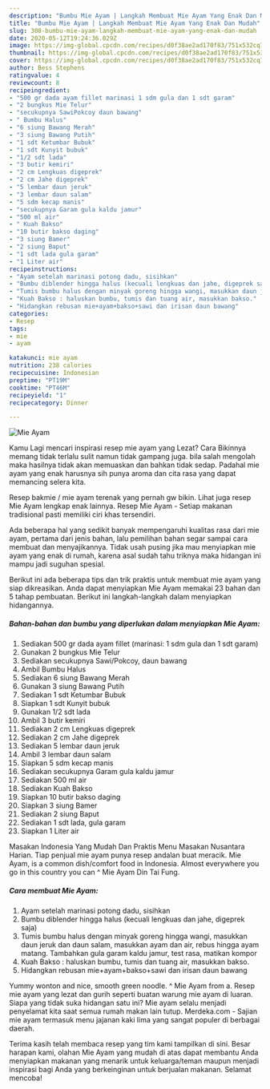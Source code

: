 ```yaml
---
description: "Bumbu Mie Ayam | Langkah Membuat Mie Ayam Yang Enak Dan Mudah"
title: "Bumbu Mie Ayam | Langkah Membuat Mie Ayam Yang Enak Dan Mudah"
slug: 308-bumbu-mie-ayam-langkah-membuat-mie-ayam-yang-enak-dan-mudah
date: 2020-05-12T19:24:36.029Z
image: https://img-global.cpcdn.com/recipes/d0f38ae2ad170f83/751x532cq70/mie-ayam-foto-resep-utama.jpg
thumbnail: https://img-global.cpcdn.com/recipes/d0f38ae2ad170f83/751x532cq70/mie-ayam-foto-resep-utama.jpg
cover: https://img-global.cpcdn.com/recipes/d0f38ae2ad170f83/751x532cq70/mie-ayam-foto-resep-utama.jpg
author: Bess Stephens
ratingvalue: 4
reviewcount: 8
recipeingredient:
- "500 gr dada ayam fillet marinasi 1 sdm gula dan 1 sdt garam"
- "2 bungkus Mie Telur"
- "secukupnya SawiPokcoy daun bawang"
- " Bumbu Halus"
- "6 siung Bawang Merah"
- "3 siung Bawang Putih"
- "1 sdt Ketumbar Bubuk"
- "1 sdt Kunyit bubuk"
- "1/2 sdt lada"
- "3 butir kemiri"
- "2 cm Lengkuas digeprek"
- "2 cm Jahe digeprek"
- "5 lembar daun jeruk"
- "3 lembar daun salam"
- "5 sdm kecap manis"
- "secukupnya Garam gula kaldu jamur"
- "500 ml air"
- " Kuah Bakso"
- "10 butir bakso daging"
- "3 siung Bamer"
- "2 siung Baput"
- "1 sdt lada gula garam"
- "1 Liter air"
recipeinstructions:
- "Ayam setelah marinasi potong dadu, sisihkan"
- "Bumbu diblender hingga halus (kecuali lengkuas dan jahe, digeprek saja)"
- "Tumis bumbu halus dengan minyak goreng hingga wangi, masukkan daun jeruk dan daun salam, masukkan ayam dan air, rebus hingga ayam matang. Tambahkan gula garam kaldu jamur, test rasa, matikan kompor"
- "Kuah Bakso : haluskan bumbu, tumis dan tuang air, masukkan bakso."
- "Hidangkan rebusan mie+ayam+bakso+sawi dan irisan daun bawang"
categories:
- Resep
tags:
- mie
- ayam

katakunci: mie ayam 
nutrition: 238 calories
recipecuisine: Indonesian
preptime: "PT19M"
cooktime: "PT46M"
recipeyield: "1"
recipecategory: Dinner

---
```



![Mie Ayam](https://img-global.cpcdn.com/recipes/d0f38ae2ad170f83/751x532cq70/mie-ayam-foto-resep-utama.jpg)

Kamu Lagi mencari inspirasi resep mie ayam yang Lezat? Cara Bikinnya memang tidak terlalu sulit namun tidak gampang juga. bila salah mengolah maka hasilnya tidak akan memuaskan dan bahkan tidak sedap. Padahal mie ayam yang enak harusnya sih punya aroma dan cita rasa yang dapat memancing selera kita.

Resep bakmie / mie ayam terenak yang pernah gw bikin. Lihat juga resep Mie Ayam lengkap enak lainnya. Resep Mie Ayam - Setiap makanan tradisional pasti memiliki ciri khas tersendiri.

Ada beberapa hal yang sedikit banyak mempengaruhi kualitas rasa dari mie ayam, pertama dari jenis bahan, lalu pemilihan bahan segar sampai cara membuat dan menyajikannya. Tidak usah pusing jika mau menyiapkan mie ayam yang enak di rumah, karena asal sudah tahu triknya maka hidangan ini mampu jadi suguhan spesial.


Berikut ini ada beberapa tips dan trik praktis untuk membuat mie ayam yang siap dikreasikan. Anda dapat menyiapkan Mie Ayam memakai 23 bahan dan 5 tahap pembuatan. Berikut ini langkah-langkah dalam menyiapkan hidangannya.

<!--inarticleads1-->

##### Bahan-bahan dan bumbu yang diperlukan dalam menyiapkan Mie Ayam:

1. Sediakan 500 gr dada ayam fillet (marinasi: 1 sdm gula dan 1 sdt garam)
1. Gunakan 2 bungkus Mie Telur
1. Sediakan secukupnya Sawi/Pokcoy, daun bawang
1. Ambil  Bumbu Halus
1. Sediakan 6 siung Bawang Merah
1. Gunakan 3 siung Bawang Putih
1. Sediakan 1 sdt Ketumbar Bubuk
1. Siapkan 1 sdt Kunyit bubuk
1. Gunakan 1/2 sdt lada
1. Ambil 3 butir kemiri
1. Sediakan 2 cm Lengkuas digeprek
1. Sediakan 2 cm Jahe digeprek
1. Sediakan 5 lembar daun jeruk
1. Ambil 3 lembar daun salam
1. Siapkan 5 sdm kecap manis
1. Sediakan secukupnya Garam gula kaldu jamur
1. Sediakan 500 ml air
1. Sediakan  Kuah Bakso
1. Siapkan 10 butir bakso daging
1. Siapkan 3 siung Bamer
1. Sediakan 2 siung Baput
1. Sediakan 1 sdt lada, gula garam
1. Siapkan 1 Liter air


Masakan Indonesia Yang Mudah Dan Praktis Menu Masakan Nusantara Harian. Tiap penjual mie ayam punya resep andalan buat meracik. Mie Ayam, is a common dish/comfort food in Indonesia. Almost everywhere you go in this country you can ^ Mie Ayam Din Tai Fung. 

<!--inarticleads2-->

##### Cara membuat Mie Ayam:

1. Ayam setelah marinasi potong dadu, sisihkan
1. Bumbu diblender hingga halus (kecuali lengkuas dan jahe, digeprek saja)
1. Tumis bumbu halus dengan minyak goreng hingga wangi, masukkan daun jeruk dan daun salam, masukkan ayam dan air, rebus hingga ayam matang. Tambahkan gula garam kaldu jamur, test rasa, matikan kompor
1. Kuah Bakso : haluskan bumbu, tumis dan tuang air, masukkan bakso.
1. Hidangkan rebusan mie+ayam+bakso+sawi dan irisan daun bawang


Yummy wonton and nice, smooth green noodle. ^ Mie Ayam from a. Resep mie ayam yang lezat dan gurih seperti buatan warung mie ayam di luaran. Siapa yang tidak suka hidangan satu ini? Mie ayam selalu menjadi penyelamat kita saat semua rumah makan lain tutup. Merdeka.com - Sajian mie ayam termasuk menu jajanan kaki lima yang sangat populer di berbagai daerah. 

Terima kasih telah membaca resep yang tim kami tampilkan di sini. Besar harapan kami, olahan Mie Ayam yang mudah di atas dapat membantu Anda menyiapkan makanan yang menarik untuk keluarga/teman maupun menjadi inspirasi bagi Anda yang berkeinginan untuk berjualan makanan. Selamat mencoba!

